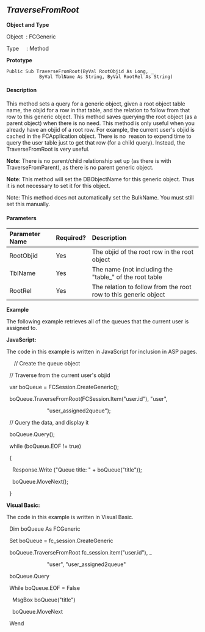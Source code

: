 _TraverseFromRoot_
------------------

**Object and Type**

Object  : FCGeneric

Type     : Method

**Prototype**

```
Public Sub TraverseFromRoot(ByVal RootObjid As Long, _
            ByVal TblName As String, ByVal RootRel As String)
```

#### Description

This method sets a query for a generic object, given a root object table name, the objid for a row in that table, and the relation to follow from that row to this generic object. This method saves querying the root object (as a parent object) when there is no need. This method is only useful when you already have an objid of a root row. For example, the current user's objid is cached in the FCApplication object. There is no  reason to expend time to query the user table just to get that row (for a child query). Instead, the TraverseFromRoot is very useful.

**Note**: There is no parent/child relationship set up (as there is with TraverseFromParent), as there is no parent generic object.

**Note**: This method will set the DBObjectName for this generic object. Thus it is not necessary to set it for this object.

Note: This method does not automatically set the BulkName. You must still set this manually.

#### Parameters

| Parameter Name | Required? | Description |
|:--- |:--- |:--- |
| RootObjid | Yes | The objid of the root row in the root object |
| TblName | Yes | The name (not including the "table_" of the root table |
| RootRel | Yes | The relation to follow from the root row to this generic object |

**Example**

The following example retrieves all of the queues that the current user is assigned to.

**JavaScript:**

The code in this example is written in JavaScript for inclusion in ASP pages.

     // Create the queue object

  // Traverse from the current user's objid

  var boQueue = FCSession.CreateGeneric();

  boQueue.TraverseFromRoot(FCSession.Item("user.id"), "user",

                           "user_assigned2queue");

  // Query the data, and display it 

  boQueue.Query();

  while (boQueue.EOF != true)

  {

    Response.Write ("Queue title: " + boQueue("title"));        

    boQueue.MoveNext();

  }

**Visual Basic:**

The code in this example is written in Visual Basic.

  Dim boQueue As FCGeneric

  Set boQueue = fc_session.CreateGeneric

  boQueue.TraverseFromRoot fc_session.item("user.id"), _

                           "user", "user_assigned2queue"

  boQueue.Query

  While boQueue.EOF = False

    MsgBox boQueue("title")

    boQueue.MoveNext

  Wend